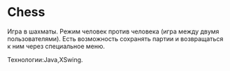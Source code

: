 # Chess

Игра в шахматы. Режим человек против человека (игра между двумя пользователями). Есть возможность сохранять партии и возвращаться к ним через специальное меню.

Технологии:Java,XSwing.
